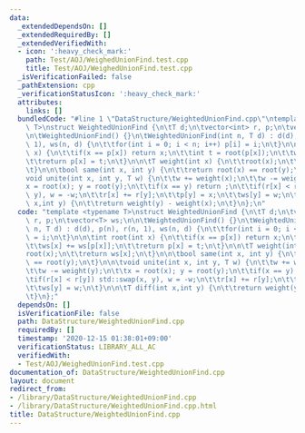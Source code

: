 ```yaml
---
data:
  _extendedDependsOn: []
  _extendedRequiredBy: []
  _extendedVerifiedWith:
  - icon: ':heavy_check_mark:'
    path: Test/AOJ/WeighedUnionFind.test.cpp
    title: Test/AOJ/WeighedUnionFind.test.cpp
  _isVerificationFailed: false
  _pathExtension: cpp
  _verificationStatusIcon: ':heavy_check_mark:'
  attributes:
    links: []
  bundledCode: "#line 1 \"DataStructure/WeightedUnionFind.cpp\"\ntemplate <typename\
    \ T>\nstruct WeightedUnionFind {\n\tT d;\n\tvector<int> r, p;\n\tvector<T> ws;\n\
    \n\tWeightedUnionFind() {}\n\tWeightedUnionFind(int n, T d) : d(d), p(n), r(n,\
    \ 1), ws(n, d) {\n\t\tfor(int i = 0; i < n; i++) p[i] = i;\n\t}\n\n\tint root(int\
    \ x) {\n\t\tif(x == p[x]) return x;\n\t\tint t = root(p[x]);\n\t\tws[x] += ws[p[x]];\n\
    \t\treturn p[x] = t;\n\t}\n\n\tT weight(int x) {\n\t\troot(x);\n\t\treturn ws[x];\n\
    \t}\n\n\tbool same(int x, int y) {\n\t\treturn root(x) == root(y);\n\t}\n\n\t\
    void unite(int x, int y, T w) {\n\t\tw += weight(x);\n\t\tw -= weight(y);\n\t\t\
    x = root(x); y = root(y);\n\t\tif(x == y) return ;\n\t\tif(r[x] < r[y]) std::swap(x,\
    \ y), w = -w;\n\t\tr[x] += r[y];\n\t\tp[y] = x;\n\t\tws[y] = w;\n\t}\n\n\tT diff(int\
    \ x,int y) {\n\t\treturn weight(y) - weight(x);\n\t}\n};\n"
  code: "template <typename T>\nstruct WeightedUnionFind {\n\tT d;\n\tvector<int>\
    \ r, p;\n\tvector<T> ws;\n\n\tWeightedUnionFind() {}\n\tWeightedUnionFind(int\
    \ n, T d) : d(d), p(n), r(n, 1), ws(n, d) {\n\t\tfor(int i = 0; i < n; i++) p[i]\
    \ = i;\n\t}\n\n\tint root(int x) {\n\t\tif(x == p[x]) return x;\n\t\tint t = root(p[x]);\n\
    \t\tws[x] += ws[p[x]];\n\t\treturn p[x] = t;\n\t}\n\n\tT weight(int x) {\n\t\t\
    root(x);\n\t\treturn ws[x];\n\t}\n\n\tbool same(int x, int y) {\n\t\treturn root(x)\
    \ == root(y);\n\t}\n\n\tvoid unite(int x, int y, T w) {\n\t\tw += weight(x);\n\
    \t\tw -= weight(y);\n\t\tx = root(x); y = root(y);\n\t\tif(x == y) return ;\n\t\
    \tif(r[x] < r[y]) std::swap(x, y), w = -w;\n\t\tr[x] += r[y];\n\t\tp[y] = x;\n\
    \t\tws[y] = w;\n\t}\n\n\tT diff(int x,int y) {\n\t\treturn weight(y) - weight(x);\n\
    \t}\n};"
  dependsOn: []
  isVerificationFile: false
  path: DataStructure/WeightedUnionFind.cpp
  requiredBy: []
  timestamp: '2020-12-15 01:38:01+09:00'
  verificationStatus: LIBRARY_ALL_AC
  verifiedWith:
  - Test/AOJ/WeighedUnionFind.test.cpp
documentation_of: DataStructure/WeightedUnionFind.cpp
layout: document
redirect_from:
- /library/DataStructure/WeightedUnionFind.cpp
- /library/DataStructure/WeightedUnionFind.cpp.html
title: DataStructure/WeightedUnionFind.cpp
---
```

